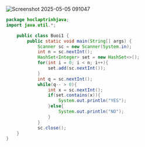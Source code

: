 ![Screenshot 2025-05-05 091047](https://github.com/user-attachments/assets/099d3e5c-f69a-47f0-8866-453199eb1c21)

```java
package hoclaptrinhjava;
import java.util.*;

    public class Buoi1 {
        public static void main(String[] args) {
            Scanner sc = new Scanner(System.in);
            int n = sc.nextInt();
            HashSet<Integer> set = new HashSet<>();
            for(int i = 0; i < n; i++){
                set.add(sc.nextInt());
            }
            int q = sc.nextInt();
            while(q-- > 0){
                int x = sc.nextInt();
                if(set.contains(x)){
                    System.out.println("YES");
                }else{
                    System.out.println("NO");
                }
            }
            sc.close();
    }
}
```
